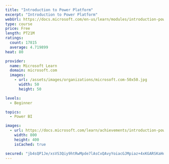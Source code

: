 ```yaml
---
title: "Introduction to Power Platform"
excerpt: "Introduction to Power Platform"
webUrl: https://docs.microsoft.com/en-us/learn/modules/introduction-power-platform/
type: course
price: Free
length: PT21M
ratings:
  count: 17815
  average: 4.719899
heat: 80

provider:
  name: Microsoft Learn
  domain: microsoft.com
  images:
    - url: /assets/images/organizations/microsoft.com-50x50.jpg
      width: 50
      height: 50

levels:
  - Beginner

topics:
  - Power BI

images:
  - url: https://docs.microsoft.com/learn/achievements/introduction-power-platform-social.png
    width: 800
    height: 400
    isCached: true

secured: "jb4sQP1Je/xsVS3Qiy9htRwMpde7lAsCvQAvyYoiacGJMpiaz+4xKGARSKaHqv1ZLtzhjluQ+CErgoUYtyugTNzMcI16TMYSgtw2jhzAtBe+uFtGDj2qx5rahNQjcjEJjk419WPo1ESHfScDoRn/iF6c4earakbGP02Ll2gqAqpamvJtXDP18zDFlPR7O0iG/hEckCUphPia2/sizqlKXlzwe4orxEvAMIj6p+bxYmN5KsuFgafCFVAkc49k9PAfWA0bH5M01TqdRfl3mAuPKx9rucP+yYemWeS0oYsxHaf7s/NXe3PiqgsfH/Bwkv6T5017zeP4C2LhYsvPL7KRVfk2W9OwvQ25Fz6pFfGIk4ItaZwG/W/nUYwSi2RFndaeCX+a3vuUaMjx7TxSoqQ9m2i949+yFqBCL4t6eudZZzJ2NB4qVT8ZepDEVm571faK;lavOZkJmzUYxcndw5FvjRA=="
---
```


